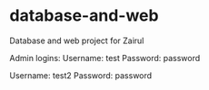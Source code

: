 # database-and-web
Database and web project for Zairul

Admin logins:
Username: test
Password: password

Username: test2
Password: password

